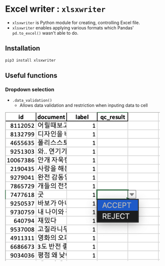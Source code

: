 # Excel writer : `xlsxwriter`

- `xlsxwriter` is Python module for creating, controlling Excel file.
- `xlsxwriter` enables applying various formats which Pandas' `pd.to_excel()` wasn't able to do.

## Installation

```bash
pip3 install xlsxwriter
```





## Useful functions

### Dropdown selection

- `.data_validation()`
  - Allows data validation and restriction when inputing data to cell

![](https://github.com/cvlg-dev/wy-til/blob/main/anything-python/xlsxwriter/resource/image-1.png)